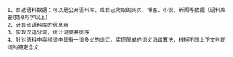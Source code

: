 
    1、自选语料数据：可以是公开语料库、或自己爬取的网页、博客、小说、新闻等数据（语料库要求50万字以上）
    2、计算该语料库的信息熵
    3、实现汉语分词，统计词频并排序
    4、针对语料中高频词中具有一词多义的词汇，实现简单的词义消歧算法，根据不同上下文判断词的特定含义
